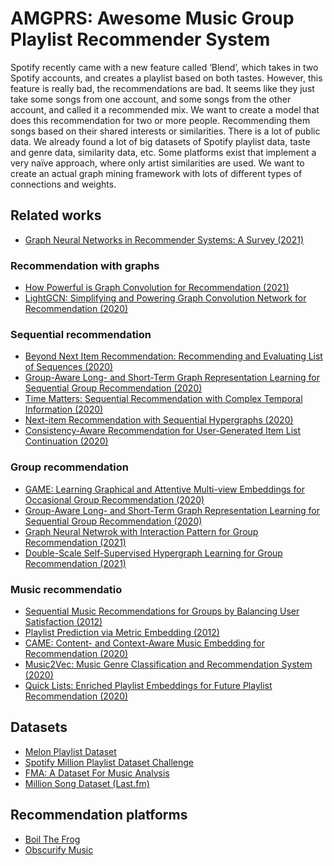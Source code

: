 # AMGPRS: Awesome Music Group Playlist Recommender System

Spotify recently came with a new feature called ‘Blend’, which takes in two Spotify accounts, and creates a playlist based on both tastes. However, this feature is really bad, the recommendations are bad. It seems like they just take some songs from one account, and some songs from the other account, and called it a recommended mix.
We want to create a model that does this recommendation for two or more people. Recommending them songs based on their shared interests or similarities.
There is a lot of public data. We already found a lot of big datasets of Spotify playlist data, taste and genre data, similarity data, etc.
Some platforms exist that implement a very naïve approach, where only artist similarities are used. We want to create an actual graph mining framework with lots of different types of connections and weights.

## Related works
* [Graph Neural Networks in Recommender Systems: A Survey (2021)](https://arxiv.org/pdf/2011.02260.pdf)

### Recommendation with graphs
* [How Powerful is Graph Convolution for Recommendation (2021)](https://arxiv.org/pdf/2108.07567.pdf)
* [LightGCN: Simplifying and Powering Graph Convolution Network for Recommendation (2020)](https://arxiv.org/pdf/2002.02126.pdf)

### Sequential recommendation
* [Beyond Next Item Recommendation: Recommending and Evaluating List of Sequences (2020)](https://arxiv.org/pdf/2008.13281.pdf)
* [Group-Aware Long- and Short-Term Graph Representation Learning for Sequential Group Recommendation (2020)](https://weizhangltt.github.io/paper/SIGIR20-Wang.pdf)
* [Time Matters: Sequential Recommendation with Complex Temporal Information (2020)](https://dl.acm.org/doi/pdf/10.1145/3397271.3401154)
* [Next-item Recommendation with Sequential Hypergraphs (2020)](https://dl.acm.org/doi/pdf/10.1145/3397271.3401133)
* [Consistency-Aware Recommendation for User-Generated Item List Continuation (2020)](https://arxiv.org/pdf/1912.13031.pdf)

### Group recommendation
* [GAME: Learning Graphical and Attentive Multi-view Embeddings for Occasional Group Recommendation (2020)](https://dl.acm.org/doi/pdf/10.1145/3397271.3401064)
* [Group-Aware Long- and Short-Term Graph Representation Learning for Sequential Group Recommendation (2020)](https://weizhangltt.github.io/paper/SIGIR20-Wang.pdf)
* [Graph Neural Netwrok with Interaction Pattern for Group Recommendation (2021)](https://arxiv.org/pdf/2109.11345.pdf)
* [Double-Scale Self-Supervised Hypergraph Learning for Group Recommendation (2021)](https://arxiv.org/pdf/2109.04200.pdf)

### Music recommendatio
* [Sequential Music Recommendations for Groups by Balancing User Satisfaction (2012)](http://ceur-ws.org/Vol-997/grouprs2013_paper_2.pdf)
* [Playlist Prediction via Metric Embedding (2012)](https://dl.acm.org/doi/pdf/10.1145/2339530.2339643)
* [CAME: Content- and Context-Aware Music Embedding for Recommendation (2020)](https://ieeexplore.ieee.org/abstract/document/9067038)
* [Music2Vec: Music Genre Classification and Recommendation System (2020)](https://ieeexplore.ieee.org/abstract/document/9297559)
* [Quick Lists: Enriched Playlist Embeddings for Future Playlist Recommendation (2020)](https://arxiv.org/pdf/2006.12382.pdf)

## Datasets
* [Melon Playlist Dataset](https://mtg.github.io/melon-playlist-dataset/)
* [Spotify Million Playlist Dataset Challenge](https://www.aicrowd.com/challenges/spotify-million-playlist-dataset-challenge)
* [FMA: A Dataset For Music Analysis](https://github.com/mdeff/fma)
* [Million Song Dataset (Last.fm)](http://millionsongdataset.com/)

## Recommendation platforms
* [Boil The Frog](http://boilthefrog.playlistmachinery.com/)
* [Obscurify Music](https://obscurifymusic.com/home)
